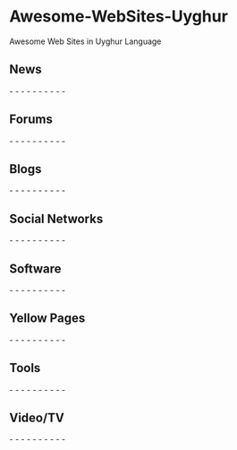 # Awesome-WebSites-Uyghur
Awesome Web Sites in Uyghur Language

## News
-[]()
-[]()
-[]()
-[]()
-[]()
-[]()
-[]()
-[]()
-[]()
-[]()

## Forums
-[]()
-[]()
-[]()
-[]()
-[]()
-[]()
-[]()
-[]()
-[]()
-[]()

## Blogs
-[]()
-[]()
-[]()
-[]()
-[]()
-[]()
-[]()
-[]()
-[]()
-[]()

## Social Networks
-[]()
-[]()
-[]()
-[]()
-[]()
-[]()
-[]()
-[]()
-[]()
-[]()

## Software
-[]()
-[]()
-[]()
-[]()
-[]()
-[]()
-[]()
-[]()
-[]()
-[]()

## Yellow Pages
-[]()
-[]()
-[]()
-[]()
-[]()
-[]()
-[]()
-[]()
-[]()
-[]()

## Tools
-[]()
-[]()
-[]()
-[]()
-[]()
-[]()
-[]()
-[]()
-[]()
-[]()

## Video/TV
-[]()
-[]()
-[]()
-[]()
-[]()
-[]()
-[]()
-[]()
-[]()
-[]()
